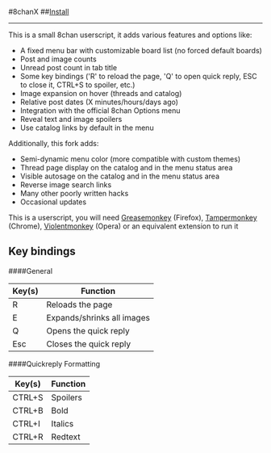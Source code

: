#8chanX
##<a href="https://github.com/Pashe/8chan-X/raw/master/8chan-x.user.js">Install</a>
***

This is a small 8chan userscript, it adds various features and options like:
 * A fixed menu bar with customizable board list (no forced default boards)
 * Post and image counts
 * Unread post count in tab title
 * Some key bindings ('R' to reload the page, 'Q' to open quick reply, ESC to close it, CTRL+S to spoiler, etc.)
 * Image expansion on hover (threads and catalog)
 * Relative post dates (X minutes/hours/days ago)
 * Integration with the official 8chan Options menu
 * Reveal text and image spoilers
 * Use catalog links by default in the menu
 
Additionally, this fork adds:
 * Semi-dynamic menu color (more compatible with custom themes)
 * Thread page display on the catalog and in the menu status area
 * Visible autosage on the catalog and in the menu status area
 * Reverse image search links
 * Many other poorly written hacks
 * Occasional updates

This is a userscript, you will need <a href="https://addons.mozilla.org/en-US/firefox/addon/greasemonkey/">Greasemonkey</a> (Firefox), <a href="https://chrome.google.com/webstore/detail/tampermonkey/dhdgffkkebhmkfjojejmpbldmpobfkfo">Tampermonkey</a> (Chrome), <a href="https://addons.opera.com/en/extensions/details/violent-monkey/">Violentmonkey</a> (Opera) or an equivalent extension to run it

Key bindings
-----

####General

Key(s)  | Function
------- | --------
R       | Reloads the page
E       | Expands/shrinks all images
Q       | Opens the quick reply
Esc     | Closes the quick reply

####Quickreply Formatting

Key(s)  | Function
------- | --------
CTRL+S  | Spoilers
CTRL+B  | Bold
CTRL+I  | Italics
CTRL+R  | Redtext